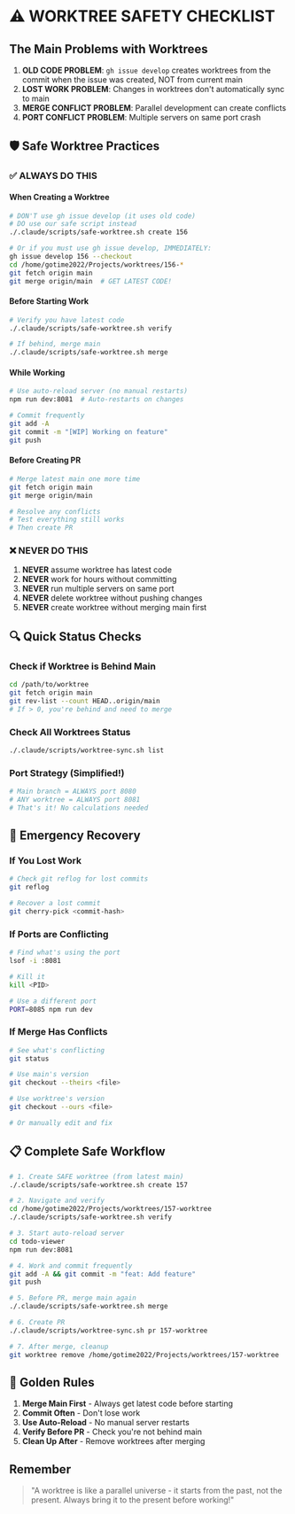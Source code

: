 # ⚠️ WORKTREE SAFETY CHECKLIST

## The Main Problems with Worktrees

1. **OLD CODE PROBLEM**: `gh issue develop` creates worktrees from the commit when the issue was created, NOT from current main
2. **LOST WORK PROBLEM**: Changes in worktrees don't automatically sync to main
3. **MERGE CONFLICT PROBLEM**: Parallel development can create conflicts
4. **PORT CONFLICT PROBLEM**: Multiple servers on same port crash

## 🛡️ Safe Worktree Practices

### ✅ ALWAYS DO THIS

#### When Creating a Worktree
```bash
# DON'T use gh issue develop (it uses old code)
# DO use our safe script instead
./.claude/scripts/safe-worktree.sh create 156

# Or if you must use gh issue develop, IMMEDIATELY:
gh issue develop 156 --checkout
cd /home/gotime2022/Projects/worktrees/156-*
git fetch origin main
git merge origin/main  # GET LATEST CODE!
```

#### Before Starting Work
```bash
# Verify you have latest code
./.claude/scripts/safe-worktree.sh verify

# If behind, merge main
./.claude/scripts/safe-worktree.sh merge
```

#### While Working
```bash
# Use auto-reload server (no manual restarts)
npm run dev:8081  # Auto-restarts on changes

# Commit frequently
git add -A
git commit -m "[WIP] Working on feature"
git push
```

#### Before Creating PR
```bash
# Merge latest main one more time
git fetch origin main
git merge origin/main

# Resolve any conflicts
# Test everything still works
# Then create PR
```

### ❌ NEVER DO THIS

1. **NEVER** assume worktree has latest code
2. **NEVER** work for hours without committing
3. **NEVER** run multiple servers on same port
4. **NEVER** delete worktree without pushing changes
5. **NEVER** create worktree without merging main first

## 🔍 Quick Status Checks

### Check if Worktree is Behind Main
```bash
cd /path/to/worktree
git fetch origin main
git rev-list --count HEAD..origin/main
# If > 0, you're behind and need to merge
```

### Check All Worktrees Status
```bash
./.claude/scripts/worktree-sync.sh list
```

### Port Strategy (Simplified!)
```bash
# Main branch = ALWAYS port 8080
# ANY worktree = ALWAYS port 8081
# That's it! No calculations needed
```

## 🚨 Emergency Recovery

### If You Lost Work
```bash
# Check git reflog for lost commits
git reflog

# Recover a lost commit
git cherry-pick <commit-hash>
```

### If Ports are Conflicting
```bash
# Find what's using the port
lsof -i :8081

# Kill it
kill <PID>

# Use a different port
PORT=8085 npm run dev
```

### If Merge Has Conflicts
```bash
# See what's conflicting
git status

# Use main's version
git checkout --theirs <file>

# Use worktree's version
git checkout --ours <file>

# Or manually edit and fix
```

## 📋 Complete Safe Workflow

```bash
# 1. Create SAFE worktree (from latest main)
./.claude/scripts/safe-worktree.sh create 157

# 2. Navigate and verify
cd /home/gotime2022/Projects/worktrees/157-worktree
./.claude/scripts/safe-worktree.sh verify

# 3. Start auto-reload server
cd todo-viewer
npm run dev:8081

# 4. Work and commit frequently
git add -A && git commit -m "feat: Add feature"
git push

# 5. Before PR, merge main again
./.claude/scripts/safe-worktree.sh merge

# 6. Create PR
./.claude/scripts/worktree-sync.sh pr 157-worktree

# 7. After merge, cleanup
git worktree remove /home/gotime2022/Projects/worktrees/157-worktree
```

## 🎯 Golden Rules

1. **Merge Main First** - Always get latest code before starting
2. **Commit Often** - Don't lose work
3. **Use Auto-Reload** - No manual server restarts
4. **Verify Before PR** - Check you're not behind main
5. **Clean Up After** - Remove worktrees after merging

## Remember

> "A worktree is like a parallel universe - it starts from the past, not the present. Always bring it to the present before working!"